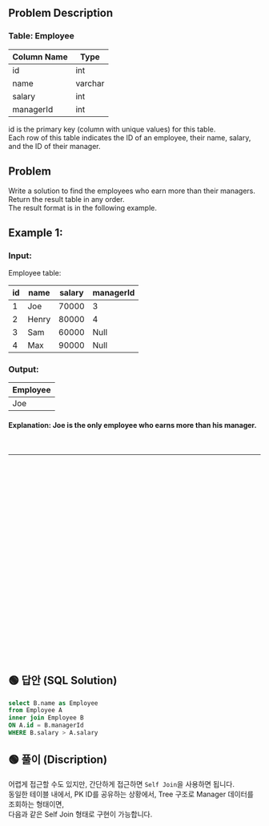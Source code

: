 ## Problem Description

### Table: Employee


| Column Name | Type    |
|-------------|---------|
| id          | int     |
| name        | varchar |
| salary      | int     |
| managerId   | int     |

id is the primary key (column with unique values) for this table.  
Each row of this table indicates the ID of an employee, their name, salary, and the ID of their manager.  
 
## Problem

Write a solution to find the employees who earn more than their managers.  
Return the result table in any order.  
The result format is in the following example.  

## Example 1:

### Input: 
Employee table:

| id | name  | salary | managerId |
|---|----|-----|-------|
| 1  | Joe   | 70000  | 3         |
| 2  | Henry | 80000  | 4         |
| 3  | Sam   | 60000  | Null      |
| 4  | Max   | 90000  | Null      |

### Output: 

| Employee |
|---|
| Joe      |

#### Explanation: Joe is the only employee who earns more than his manager.


<br/>

---

<br/>
<br/>
<br/>
<br/>
<br/>
<br/>
<br/>
<br/>
<br/>
<br/>
<br/>
<br/>
<br/>
<br/>
<br/>
<br/>
<br/>
<br/>
<br/>
<br/>
<br/>
<br/>
<br/>


## 🟢 답안 (SQL Solution)

```sql
select B.name as Employee 
from Employee A
inner join Employee B
ON A.id = B.managerId
WHERE B.salary > A.salary
```

## 🟢 풀이 (Discription)
어렵게 접근할 수도 있지만, 간단하게 접근하면 `Self Join`을 사용하면 됩니다.  
동일한 테이블 내에서, PK ID를 공유하는 상황에서, Tree 구조로 Manager 데이터를 조회하는 형태이면,  
다음과 같은 Self Join 형태로 구현이 가능합니다.